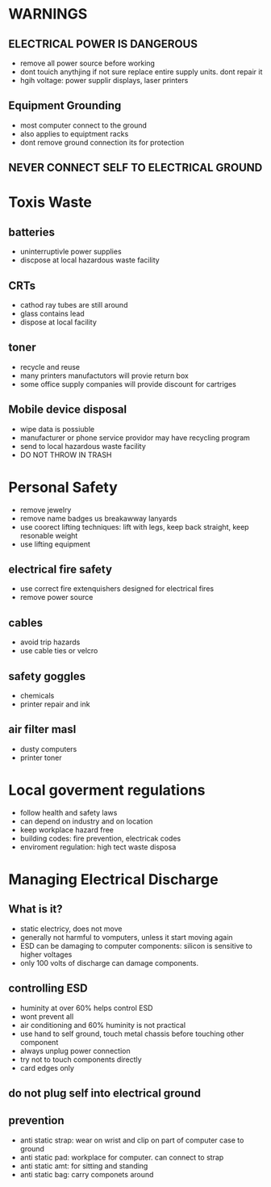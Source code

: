 # WARNINGS
## ELECTRICAL POWER IS DANGEROUS
- remove all power source before working
- dont touich anythjing if not sure
replace entire supply units. dont repair it
- hgih voltage: power supplir displays, laser printers
## Equipment Grounding
- most computer connect to the ground
- also applies to equiptment racks
- dont remove ground connection its for protection
## NEVER CONNECT SELF TO ELECTRICAL GROUND
# Toxis Waste
## batteries
- uninterruptivle power supplies
- discpose at local hazardous waste facility
## CRTs
- cathod ray tubes are still around
- glass contains lead
- dispose at local facility
## toner
- recycle and reuse
- many printers manufactutors will provie return box
- some office supply companies will provide discount for cartriges
## Mobile device disposal
- wipe data is possiuble
- manufacturer or phone service providor may have recycling program
- send to local hazardous waste facility
- DO NOT THROW IN TRASH
# Personal Safety
- remove jewelry
- remove name badges us breakawway lanyards
- use coorect lifting techniques: lift with legs, keep back straight, keep resonable weight
- use lifting equipment
## electrical fire safety
- use correct fire extenquishers designed for electrical fires
- remove power source
## cables
- avoid trip hazards
- use cable ties or velcro
## safety goggles
- chemicals
- printer repair and ink
## air filter masl
- dusty computers
- printer toner
# Local goverment regulations
- follow health and safety laws
- can depend on industry and on location
- keep workplace hazard free
- building codes: fire prevention, electricak codes
- enviroment regulation: high tect waste disposa
# Managing Electrical Discharge
## What is it?
- static electricy, does not move
- generally not harmful to vomputers, unless it start moving again
- ESD can be damaging to computer components: silicon is sensitive to higher voltages
- only 100 volts of discharge can damage components. 
## controlling ESD
- huminity at over 60% helps control ESD
- wont prevent all
- air conditioning and 60% huminity is not practical
- use hand to self ground, touch metal chassis before touching other component
- always unplug power connection
- try not to touch components directly
- card edges only
## do not plug self into electrical ground
## prevention
- anti static strap: wear on wrist and clip on part of computer case to ground
- anti static pad: workplace for computer. can connect to strap
- anti static amt: for sitting and standing
- anti static bag: carry componets around
